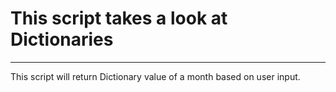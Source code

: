 # This script takes a look at Dictionaries
------------------------------------------
This script will return Dictionary value
of a month based on user input.